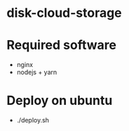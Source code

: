 # disk-cloud-storage

# Required software
 - nginx
 - nodejs + yarn

# Deploy on ubuntu
 - ./deploy.sh
